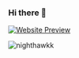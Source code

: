 ### Hi there 👋


[![Website Preview](https://nighthawkk.github.io/Nighthawk/Screenshot.png)](https://nighthawkk.github.io/Nighthawk)

<p align="left"> <img src="https://komarev.com/ghpvc/?username=nighthawkk&label=Profile%20views&color=0e75b6&style=flat" alt="nighthawkk" /> </p>

<!-- ![GitHub Stats](https://github-readme-stats.vercel.app/api?username=nighthawkk&theme=dark&show_icons=true)  -->
<!-- ![Top Langs](https://github-readme-stats.vercel.app/api/top-langs/?username=nighthawkk&theme=dark) -->
